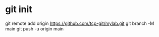 # git init

git remote add origin https://github.com/tcp-git/mylab.git
git branch -M main
git push -u origin main